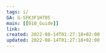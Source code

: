 ```yaml
---
tags: i/ 
GA: G-SFK3F1H705
main: [[010_Guide]]
link: 
created: 2022-08-14T01:27:18+02:00
updated: 2022-08-14T01:27:18+02:00
---
```




